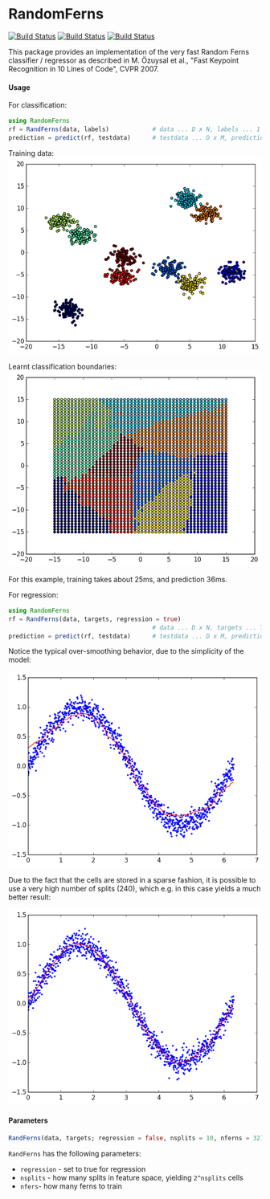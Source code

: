 # RandomFerns

[![Build Status](https://travis-ci.org/rened/RandomFerns.jl.png)](https://travis-ci.org/rened/RandomFerns.jl)
[![Build Status](http://pkg.julialang.org/badges/RandomFerns_0.4.svg)](http://pkg.julialang.org/?pkg=RandomFerns&ver=0.4)
[![Build Status](http://pkg.julialang.org/badges/RandomFerns_0.5.svg)](http://pkg.julialang.org/?pkg=RandomFerns&ver=0.5)


This package provides an implementation of the very fast Random Ferns classifier / regressor as described in M. Özuysal et al., "Fast Keypoint Recognition in 10 Lines of Code", CVPR 2007.

#### Usage

For classification:

```jl
using RandomFerns
rf = RandFerns(data, labels)            # data ... D x N, labels ... 1 x N
prediction = predict(rf, testdata)      # testdata ... D x M, prediction ... 1 x M
```

Training data: 
![](exampleclassi1.png)

Learnt classification boundaries:
![](exampleclassi2.png)

For this example, training takes about 25ms, and prediction 36ms.

For regression:

```jl
using RandomFerns
rf = RandFerns(data, targets, regression = true)
                                        # data ... D x N, targets ... T x N
prediction = predict(rf, testdata)      # testdata ... D x M, prediction ... T x M
```

Notice the typical over-smoothing behavior, due to the simplicity of the model:

![](examplereg.png)

Due to the fact that the cells are stored in a sparse fashion, it is possible to use a very high number of splits (240), which e.g. in this case yields a much better result:

![](examplereg2.png)


#### Parameters

```jl
RandFerns(data, targets; regression = false, nsplits = 10, nferns = 32)
```
`RandFerns` has the following parameters:
* `regression` - set to true for regression
* `nsplits` - how many splits in feature space, yielding `2^nsplits` cells
* `nfers`- how many ferns to train

